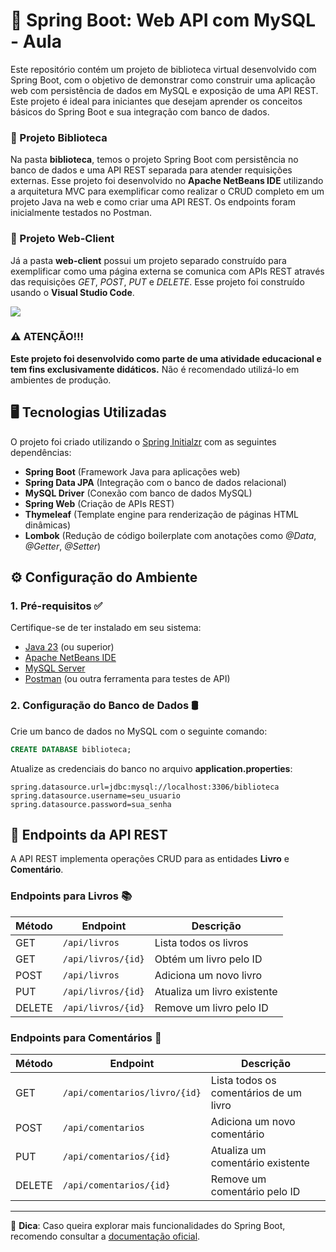 # 🚀 Spring Boot: Web API com MySQL - Aula
Este repositório contém um projeto de biblioteca virtual desenvolvido com Spring Boot, com o objetivo de demonstrar como construir uma aplicação web com persistência de dados em MySQL e exposição de uma API REST. Este projeto é ideal para iniciantes que desejam aprender os conceitos básicos do Spring Boot e sua integração com banco de dados.

### 📁 Projeto Biblioteca
Na pasta **biblioteca**, temos o projeto Spring Boot com persistência no banco de dados e uma API REST separada para atender requisições externas. Esse projeto foi desenvolvido no **Apache NetBeans IDE** utilizando a arquitetura MVC para exemplificar como realizar o CRUD completo em um projeto Java na web e como criar uma API REST. Os endpoints foram inicialmente testados no Postman.

### 📁 Projeto Web-Client
Já a pasta **web-client** possui um projeto separado construído para exemplificar como uma página externa se comunica com APIs REST através das requisições *GET*, *POST*, *PUT* e *DELETE*. Esse projeto foi construído usando o **Visual Studio Code**.

<img src="https://github.com/lucasfrag/Spring-Boot-Exemplo/blob/main/web-client/preview.png">



### ⚠️ ATENÇÃO!!! 
**Este projeto foi desenvolvido como parte de uma atividade educacional e tem fins exclusivamente didáticos.** Não é recomendado utilizá-lo em ambientes de produção.


## 🖥️ Tecnologias Utilizadas 
O projeto foi criado utilizando o [Spring Initialzr](https://start.spring.io) com as seguintes dependências:

- **Spring Boot** (Framework Java para aplicações web)
- **Spring Data JPA** (Integração com o banco de dados relacional)
- **MySQL Driver** (Conexão com banco de dados MySQL)
- **Spring Web** (Criação de APIs REST)
- **Thymeleaf** (Template engine para renderização de páginas HTML dinâmicas)
- **Lombok** (Redução de código boilerplate com anotações como *@Data*, *@Getter*, *@Setter*)

## ⚙️ Configuração do Ambiente 

### 1. Pré-requisitos ✅
Certifique-se de ter instalado em seu sistema:
- [Java 23](https://www.oracle.com/br/java/technologies/downloads/) (ou superior)
- [Apache NetBeans IDE](https://netbeans.apache.org/front/main/index.html)
- [MySQL Server](https://www.mysql.com)
- [Postman](https://www.postman.com) (ou outra ferramenta para testes de API)

### 2. Configuração do Banco de Dados 🛢️
Crie um banco de dados no MySQL com o seguinte comando:
```sql
CREATE DATABASE biblioteca;
```

Atualize as credenciais do banco no arquivo **application.properties**:
```properties
spring.datasource.url=jdbc:mysql://localhost:3306/biblioteca
spring.datasource.username=seu_usuario
spring.datasource.password=sua_senha
```

## 📡 Endpoints da API REST
A API REST implementa operações CRUD para as entidades **Livro** e **Comentário**.

### **Endpoints para Livros** 📚
| Método | Endpoint | Descrição |
|---------|----------|-------------|
| GET | `/api/livros` | Lista todos os livros |
| GET | `/api/livros/{id}` | Obtém um livro pelo ID |
| POST | `/api/livros` | Adiciona um novo livro |
| PUT | `/api/livros/{id}` | Atualiza um livro existente |
| DELETE | `/api/livros/{id}` | Remove um livro pelo ID |

### **Endpoints para Comentários** 💬
| Método | Endpoint | Descrição |
|---------|----------|-------------|
| GET | `/api/comentarios/livro/{id}` | Lista todos os comentários de um livro |
| POST | `/api/comentarios` | Adiciona um novo comentário |
| PUT | `/api/comentarios/{id}` | Atualiza um comentário existente |
| DELETE | `/api/comentarios/{id}` | Remove um comentário pelo ID |


---
📌 **Dica**: Caso queira explorar mais funcionalidades do Spring Boot, recomendo consultar a [documentação oficial](https://spring.io/projects/spring-boot).

